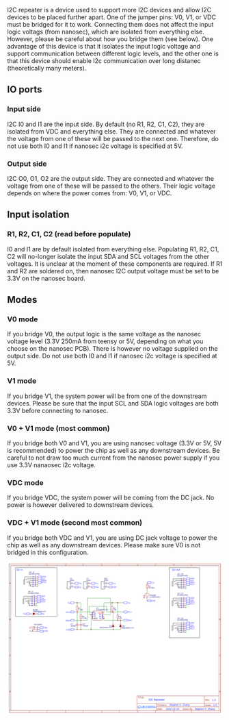 I2C repeater is a device used to support more I2C devices and allow I2C devices to be placed further apart. One of the jumper pins: V0, V1, or VDC must be bridged for it to work. Connecting them does not affect the input logic voltags (from nanosec), which are isolated from everything else. However, please be careful about how you bridge them (see below). One advantage of this device is that it isolates the input logic voltage and support communication between different logic levels, and the other one is that this device should enable I2c communication over long distanec (theoretically many meters).

## IO ports
### Input side
I2C I0 and I1 are the input side. By default (no R1, R2, C1, C2), they are isolated from VDC and everything else. They are connected and whatever the voltage from one of these will be passed to the next one. Therefore, do not use both I0 and I1 if nanosec i2c voltage is specified at 5V.

### Output side
I2C O0, O1, O2 are the output side. They are connected and whatever the voltage from one of these will be passed to the others. Their logic voltage depends on where the power comes from: V0, V1, or VDC.

## Input isolation
### R1, R2, C1, C2 (read before populate)
I0 and I1 are by default isolated from everything else. Populating R1, R2, C1, C2 will no-longer isolate the input SDA and SCL voltages from the other voltages. It is unclear at the moment of these components are required. If R1 and R2 are soldered on, then nanosec I2C output voltage must be set to be 3.3V on the nanosec board.

## Modes
### V0 mode
If you bridge V0, the output logic is the same voltage as the nanosec voltage level (3.3V 250mA from teensy or 5V, depending on what you choose on the nanosec PCB). There is however no voltage supplied on the output side. Do not use both I0 and I1 if nanosec i2c voltage is specified at 5V.

### V1 mode
If you bridge V1, the system power will be from one of the downstream devices. Please be sure that the input SCL and SDA logic voltages are both 3.3V before connecting to nanosec.

### V0 + V1 mode (most common)
If you bridge both V0 and V1, you are using nanosec voltage (3.3V or 5V, 5V is recommended) to power the chip as well as any downstream devices. Be careful to not draw too much current from the nanosec power supply if you use 3.3V nanaosec i2c voltage.

### VDC mode
If you bridge VDC, the system power will be coming from the DC jack. No power is however delivered to downstream devices.

### VDC + V1 mode (second most common)
If you bridge both VDC and V1, you are using DC jack voltage to power the chip as well as any downstream devices. Please make sure V0 is not bridged in this configuration.

![Schematic](./Schematic_I2C%20repeater_2023-01-03.png)
